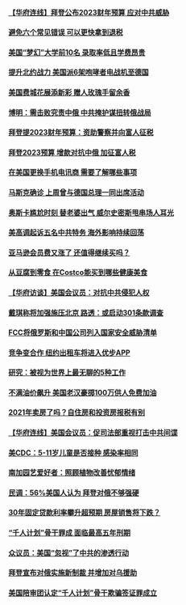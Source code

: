 #### [【华府连线】拜登公布2023财年预算 应对中共威胁](../pages/prog203/a103386809.md) 
#### [避免六个常见错误 可以更快拿到退税](../pages/prog203/a103386761.md) 
#### [美国“梦幻”大学前10名 录取率低且学费昂贵](../pages/prog203/a103386371.md) 
#### [提升北约战力 美国派6架咆哮者电战机至德国](../pages/prog203/a103386327.md) 
#### [美国费城花展添新彩 赠人玫瑰手留余香](../pages/prog203/a103386231.md) 
#### [博明：需击败究责中俄 中共掩护谋扭转俄战局](../pages/prog203/a103385933.md) 
#### [拜登提2023财年预算：资助警察并向富人征税](../pages/prog203/a103385903.md) 
#### [拜登2023预算 增款对抗中俄 加征富人税](../pages/prog203/a103385886.md) 
#### [在美国更换手机电讯商 需要了解哪些事项](../pages/prog203/a103385856.md) 
#### [马斯克确诊 上周曾与德国总理一同出席活动](../pages/prog203/a103385684.md) 
#### [奥斯卡尴尬时刻 替老婆出气 威尔史密斯甩串场人耳光](../pages/prog203/a103385433.md) 
#### [美高调起诉五名中共特务 海外影响持续回荡](../pages/prog203/a103385160.md) 
#### [亚马逊会员费又涨了 还值得继续买吗？](../pages/prog203/a103384665.md) 
#### [从豆腐到零食 在Costco能买到哪些健康美食](../pages/prog203/a103385109.md) 
#### [【华府访谈】美国会议员：对抗中共侵犯人权](../pages/prog203/a103385014.md) 
#### [戴琪称将加强施压北京 路透：或启动301条款调查](../pages/prog203/a103384526.md) 
#### [FCC将俄罗斯和中国公司列入国家安全威胁清单](../pages/prog203/a103384546.md) 
#### [竞争变合作 纽约出租车将进入优步APP](../pages/prog203/a103384525.md) 
#### [研究：被视为世界上最无聊的5种工作](../pages/prog203/a103384302.md) 
#### [不满油价飙升 美国老汉豪掷100万供人免费加油](../pages/prog203/a103383710.md) 
#### [2021年卖房了吗？自住房和投资房报税有别](../pages/prog203/a103383702.md) 
#### [【华府连线】美国会议员：促司法部重视打击中共间谍](../pages/prog203/a103383609.md) 
#### [美CDC：5-11岁儿童是否接种 感染率相同](../pages/prog203/a103383557.md) 
#### [南加园艺爱好者：照顾植物改善忧郁情绪](../pages/prog203/a103383211.md) 
#### [民调：56%美国人认为 拜登对俄不够强硬](../pages/prog203/a103382822.md) 
#### [30年固定贷款利率攀升超预期 房屋销售将下跌？](../pages/prog203/a103382803.md) 
#### [“千人计划”骨干罪成 面临最高五年刑期](../pages/prog203/a103382866.md) 
#### [众议员：美国“忽视”了中共的渗透行动](../pages/prog203/a103382676.md) 
#### [拜登宣布对俄实施新制裁 并增加对乌援助](../pages/prog203/a103382650.md) 
#### [美国陪审团认定“千人计划”骨干欺骗签证罪成立](../pages/prog203/a103382634.md) 

